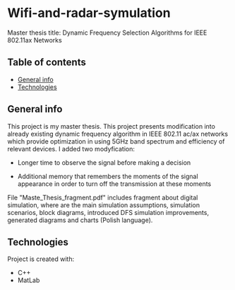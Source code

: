 # Wifi-and-radar-symulation
Master thesis title: Dynamic Frequency Selection Algorithms for IEEE 802.11ax Networks

## Table of contents
* [General info](#general-info)
* [Technologies](#technologies)

## General info
This project is my master thesis. This project presents modification into already existing dynamic frequency algorithm in IEEE 802.11 ac/ax networks which provide optimization in using 5GHz band spectrum and efficiency of relevant devices. I added two modyfication:
* Longer time to observe the signal before making a decision

* Additional memory that remembers the moments of the signal appearance in order to turn off the transmission at these moments

File "Maste_Thesis_fragment.pdf" includes fragment about digital simulation, where are the main simulation assumptions, simulation scenarios, block diagrams, introduced DFS simulation improvements, generated diagrams and charts (Polish language).
	
## Technologies
Project is created with:
* C++
* MatLab 
